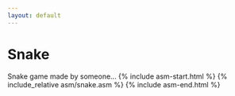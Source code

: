 ```yaml
---
layout: default
---
```


# Snake
Snake game made by someone...
{% include asm-start.html %}
{% include_relative asm/snake.asm %}
{% include asm-end.html %}
